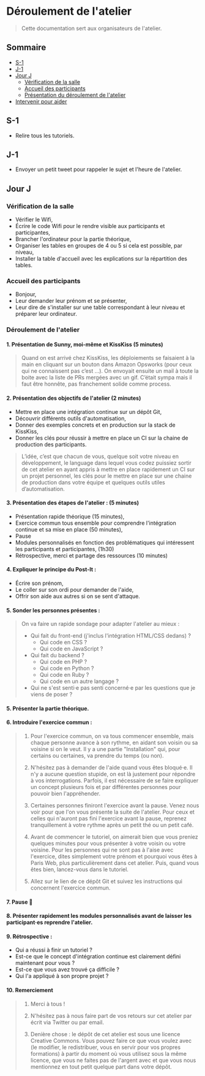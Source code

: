 # Déroulement de l'atelier

> Cette documentation sert aux organisateurs de l'atelier.

## Sommaire

- [S-1](#s-1)
- [J-1](#j-1)
- [Jour J](#jour-j)
  - [Vérification de la salle](#vérification-de-la-salle)
  - [Accueil des participants](#accueil-des-participants)
  - [Présentation du déroulement de l'atelier](#presentation-du-déroulement-de-latelier)
- [Intervenir pour aider](#intervenir-pour-aider)

## S-1

- Relire tous les tutoriels.

## J-1

- Envoyer un petit tweet pour rappeler le sujet et l'heure de l'atelier.

## Jour J

### Vérification de la salle

- Vérifier le Wifi,
- Écrire le code Wifi pour le rendre visible aux participants et participantes,
- Brancher l'ordinateur pour la partie théorique,
- Organiser les tables en groupes de 4 ou 5 si cela est possible, par niveau,
- Installer la table d'accueil avec les explications sur la répartition des
  tables.

### Accueil des participants

- Bonjour,
- Leur demander leur prénom et se présenter,
- Leur dire de s'installer sur une table correspondant à leur niveau et préparer
  leur ordinateur.

### Déroulement de l'atelier

#### 1. Présentation de Sunny, moi-même et KissKiss (5 minutes)

> Quand on est arrivé chez KissKiss, les déploiements se faisaient à la main
  en cliquant sur un bouton dans Amazon Opsworks (pour ceux qui ne connaissent
  pas c’est …). On envoyait ensuite un mail à toute la boite avec la liste de
  PRs mergées avec un gif. C’était sympa mais il faut être honnête, pas
  franchement solide comme process.

#### 2. Présentation des objectifs de l'atelier (2 minutes)
  * Mettre en place une intégration continue sur un dépôt Git,
  * Découvrir différents outils d'automatisation,
  * Donner des exemples concrets et en production sur la stack de KissKiss,
  * Donner les clés pour réussir à mettre en place un CI sur la chaine de production des participants.

> L’idée, c’est que chacun de vous, quelque soit votre niveau en développement,
  le language dans lequel vous codez puissiez sortir de cet atelier en ayant
  appris à mettre en place rapidement un CI sur un projet personnel, les clés
  pour le mettre en place sur une chaine de production dans votre équipe et
  quelques outils utiles d’automatisation.

#### 3. Présentation des étapes de l'atelier : (5 minutes)
  * Présentation rapide théorique (15 minutes),
  * Exercice commun tous ensemble pour comprendre l'intégration continue et sa
    mise en place (50 minutes),
  * Pause
  * Modules personnalisés en fonction des problématiques qui intéressent les
    participants et participantes, (1h30)
  * Rétrospective, merci et partage des ressources (10 minutes)

#### 4. Expliquer le principe du Post-It :
  * Écrire son prénom,
  * Le coller sur son ordi pour demander de l'aide,
  * Offrir son aide aux autres si on se sent d'attaque.

#### 5. Sonder les personnes présentes :

> On va faire un rapide sondage pour adapter l'atelier au mieux :
>   - Qui fait du front-end (j'inclus l'intégration HTML/CSS dedans) ?
>     - Qui code en CSS ?
>     - Qui code en JavaScript ?
>   - Qui fait du backend ?
>     - Qui code en PHP ?
>     - Qui code en Python ?
>     - Qui code en Ruby ?
>     - Qui code en un autre langage ?
>   - Qui ne s'est senti·e pas senti concerné·e par les questions que je viens de
>     poser ?

#### 5. Présenter la partie théorique.

#### 6. Introduire l'exercice commun :

 > 1. Pour l'exercice commun, on va tous commencer ensemble, mais chaque
 >    personne avance à son rythme, en aidant son voisin ou sa voisine si on
 >    le veut. Il y a une partie "Installation" qui, pour certains ou
 >    certaines, va prendre du temps (ou non).
 >
 > 2. N'hésitez pas à demander de l'aide quand vous êtes bloqué·e. Il n'y a
 >    aucune question stupide, on est là justement pour répondre à vos
 >    interrogations. Parfois, il est nécessaire de se faire expliquer un
 >    concept plusieurs fois et par différentes personnes pour pouvoir bien
 >    l'appréhender.
 >
 > 3. Certaines personnes finiront l'exercice avant la pause. Venez nous voir
 >    pour que l'on vous présente la suite de l'atelier. Pour ceux et celles
 >    qui n'auront pas fini l'exercice avant la pause, reprenez tranquillement
 >    à votre rythme après un petit thé ou un petit café.
 >
 > 4. Avant de commencer le tutoriel, on aimerait bien que vous preniez
 >    quelques minutes pour vous présenter à votre voisin ou votre voisine.
 >    Pour les personnes qui ne sont pas à l'aise avec l'exercice, dites
 >    simplement votre prénom et pourquoi vous êtes à Paris Web, plus
 >    particulièrement dans cet atelier. Puis, quand vous êtes bien,
 >    lancez-vous dans le tutoriel.
 >
 > 5. Allez sur le lien de ce dépôt Git et suivez les instructions qui
 >    concernent l'exercice commun.

#### 7. Pause :tada:

#### 8. Présenter rapidement les modules personnalisés avant de laisser les participant·es reprendre l'atelier.

#### 9. Rétrospective :
- Qui a réussi à finir un tutoriel ?
- Est-ce que le concept d'intégration continue est clairement défini
 maintenant pour vous ?
- Est-ce que vous avez trouvé ça difficile ?
- Qui l'a appliqué à son propre projet ?

#### 10. Remerciement

> 1. Merci à tous !
>
> 2. N'hésitez pas à nous faire part de vos retours sur cet atelier par écrit
>    via Twitter ou par email.
>
> 3. Denière chose : le dépôt de cet atelier est sous une licence Creative
>    Commons. Vous pouvez faire ce que vous voulez avec (le modifier, le
>    redistribuer, vous en servir pour vos propres formations) à partir du
>    moment où vous utilisez sous la même licence, que vous ne faites pas de
>    l'argent avec et que vous nous mentionnez en tout petit quelque part dans
>    votre dépôt.
